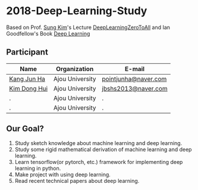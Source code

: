 # 2018-Deep-Learning-Study

Based on Prof. [Sung Kim](https://github.com/hunkim)'s Lecture [DeepLearningZeroToAll](https://github.com/hunkim/DeepLearningZeroToAll) and Ian Goodfellow's Book [Deep Learning](http://www.deeplearningbook.org)

## Participant

Name | Organization | E-mail
------ | ---------------- | ----------------
[Kang Jun Ha](https://github.com/kangjunha) | Ajou University | pointjunha@naver.com
[Kim Dong Hui](https://github.com/rookie0806) | Ajou University | jbshs2013@naver.com
. | Ajou University | .
. | Ajou University | .

## Our Goal?

1. Study sketch knowledge about machine learning and deep learning.
2. Study some rigid mathematical derivation of machine learning and deep learning.
3. Learn tensorflow(or pytorch, etc.) framework for implementing deep learning in python.
4. Make project with using deep learning.
5. Read recent technical papers about deep learning.
